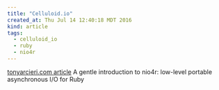 ```yaml
---
title: "Celluloid.io"
created_at: Thu Jul 14 12:40:18 MDT 2016
kind: article
tags:
  - celluloid_io
  - ruby
  - nio4r
---
```


<a href="https://tonyarcieri.com/a-gentle-introduction-to-nio4r" target="_blank">tonyarcieri.com article</a>
A gentle introduction to nio4r: low-level portable asynchronous I/O for Ruby


<!--
html boilerplate
<a href="" target="_blank"></a>
<a name=""></a>
<img src="" width="400px">
<ul>
  <li></li>
</ul>
<pre>
</pre>
<pre><code>
</code></pre>
-->
